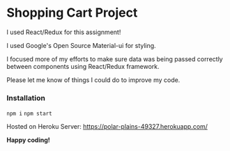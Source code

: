 Shopping Cart Project
=======

I used React/Redux for this assignment!

I used Google's Open Source Material-ui for styling.

I focused more of my efforts to make sure data was being passed correctly between components using React/Redux framework.

Please let me know of things I could do to improve my code.

### Installation

```npm i```
```npm start```

Hosted on Heroku Server:
https://polar-plains-49327.herokuapp.com/

**Happy coding!**
